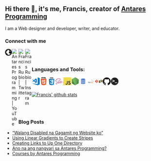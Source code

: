 ## Hi there 👋, it's me, Francis, creator of [Antares Programming][website]

I am a Web designer and developer, writer, and educator.

<!--
**maniczirconium/maniczirconium** is a ✨ _special_ ✨ repository because its `README.md` (this file) appears on your GitHub profile.

Here are some ideas to get you started:

- 🔭 I’m currently working on [Web development courses in Tagalog][course]
- 🌱 I’m currently learning everything (because that't what we gotta do)
- 👯 I’m looking to collaborate on wth other Filipino content creators
- 💬 Ask me about everything, I'll try to answer it.
- 🥅 2020 Goals: more code, more content, and YouTube videos
- 😄 Pronouns: he, him, his
- ⚡ Fun fact: I'm a huge Lady Gaga stan. I'm a Little Monster. Paws up!
-->

### Connect with me
[<img align="left" alt="antaresprogramming.github.io" width="22px" src="https://raw.githubusercontent.com/iconic/open-iconic/master/svg/globe.svg" />][website]
[<img align="left" alt="Antares Programming | YouTube" width="22px" src="https://cdn.jsdelivr.net/npm/simple-icons@v3/icons/youtube.svg" />][youtube]
[<img align="left" alt="Francis Rubio | Twitter" width="22px" src="https://cdn.jsdelivr.net/npm/simple-icons@v3/icons/twitter.svg" />][twitter]
[<img align="left" alt="Francis Rubio | Instagram" width="22px" src="https://cdn.jsdelivr.net/npm/simple-icons@v3/icons/instagram.svg" />][instagram]

<br><br>

### Languages and Tools:

<img align="left" alt="Visual Studio Code" width="26px" src="https://raw.githubusercontent.com/github/explore/80688e429a7d4ef2fca1e82350fe8e3517d3494d/topics/visual-studio-code/visual-studio-code.png" />
<img align="left" alt="HTML5" width="26px" src="https://raw.githubusercontent.com/github/explore/80688e429a7d4ef2fca1e82350fe8e3517d3494d/topics/html/html.png" />
<img align="left" alt="CSS3" width="26px" src="https://raw.githubusercontent.com/github/explore/80688e429a7d4ef2fca1e82350fe8e3517d3494d/topics/css/css.png" />
<img align="left" alt="Sass" width="26px" src="https://raw.githubusercontent.com/github/explore/80688e429a7d4ef2fca1e82350fe8e3517d3494d/topics/sass/sass.png" />
<img align="left" alt="JavaScript" width="26px" src="https://raw.githubusercontent.com/github/explore/80688e429a7d4ef2fca1e82350fe8e3517d3494d/topics/javascript/javascript.png" />
<img align="left" alt="Node.js" width="26px" src="https://raw.githubusercontent.com/github/explore/80688e429a7d4ef2fca1e82350fe8e3517d3494d/topics/nodejs/nodejs.png" />
<img align="left" alt="SQL" width="26px" src="https://raw.githubusercontent.com/github/explore/80688e429a7d4ef2fca1e82350fe8e3517d3494d/topics/sql/sql.png" />
<img align="left" alt="MySQL" width="26px" src="https://raw.githubusercontent.com/github/explore/80688e429a7d4ef2fca1e82350fe8e3517d3494d/topics/mysql/mysql.png" />
<img align="left" alt="Git" width="26px" src="https://raw.githubusercontent.com/github/explore/80688e429a7d4ef2fca1e82350fe8e3517d3494d/topics/git/git.png" />
<img align="left" alt="GitHub" width="26px" src="https://raw.githubusercontent.com/github/explore/78df643247d429f6cc873026c0622819ad797942/topics/github/github.png" />
<img align="left" alt="HTML5" width="26px" src="https://raw.githubusercontent.com/github/explore/80688e429a7d4ef2fca1e82350fe8e3517d3494d/topics/terminal/terminal.png" />

<br><br>

[![Francis' github stats](https://github-readme-stats.vercel.app/api?username=maniczirconium&show_icons=true)](https://github.com/anuraghazra/github-readme-stats)

<br><br>

### Blog Posts
<!-- BLOG-POST-LIST:START -->
- [&ldquo;Walang Disabled na Gagamit ng Website ko&rdquo;](https://antaresprogramming.github.io/blog/walang-disabled-na-gagamit-ng-website-ko/)
- [Using Linear Gradients to Create Stripes](https://antaresprogramming.github.io/blog/using-linear-gradients-to-create-stripes/)
- [Creating Links to Up One Directory](https://antaresprogramming.github.io/blog/creating-links-to-up-one-directory/)
- [Ano na ang nangyari sa Antares Programming?](https://antaresprogramming.github.io/estado-antares-programming/)
- [Courses by Antares Programming](https://antaresprogramming.github.io/blog/blog-courses-antares-programming/)
<!-- BLOG-POST-LIST:END -->



[website]: https://antaresprogramming.github.io/
[course]: https://antaresprogramming.github.io/courses/
[youtube]: https://www.youtube.com/channel/UCO1MsyeMTHRPk3KoHgW8csw
[twitter]: https://twitter.com/teacherbuknoy
[instagram]: https://instagram.com/teacherbuknoyofficial

